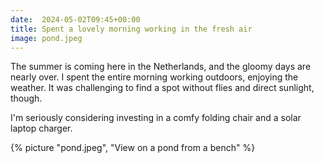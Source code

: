 ```yaml
---
date:  2024-05-02T09:45+00:00
title: Spent a lovely morning working in the fresh air
image: pond.jpeg
---
```


The summer is coming here in the Netherlands, and the gloomy days are nearly over.
I spent the entire morning working outdoors, enjoying the weather.
It was challenging to find a spot without flies and direct sunlight, though.

I'm seriously considering investing in a comfy folding chair and a solar laptop charger.

{% picture "pond.jpeg", "View on a pond from a bench" %}
